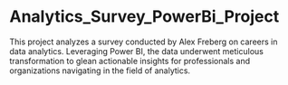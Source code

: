 # Analytics_Survey_PowerBi_Project
This project analyzes a survey conducted by Alex Freberg on careers in data analytics. Leveraging Power BI, the data underwent meticulous transformation to glean actionable insights for professionals and organizations navigating in the field of analytics.
